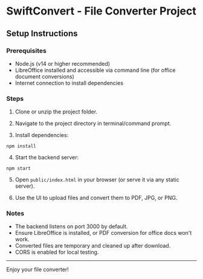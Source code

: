 # SwiftConvert - File Converter Project

## Setup Instructions

### Prerequisites
- Node.js (v14 or higher recommended)
- LibreOffice installed and accessible via command line (for office document conversions)
- Internet connection to install dependencies

### Steps

1. Clone or unzip the project folder.

2. Navigate to the project directory in terminal/command prompt.

3. Install dependencies:

```
npm install
```

4. Start the backend server:

```
npm start
```

5. Open `public/index.html` in your browser (or serve it via any static server).

6. Use the UI to upload files and convert them to PDF, JPG, or PNG.

### Notes
- The backend listens on port 3000 by default.
- Ensure LibreOffice is installed, or PDF conversion for office docs won't work.
- Converted files are temporary and cleaned up after download.
- CORS is enabled for local testing.

---

Enjoy your file converter!
